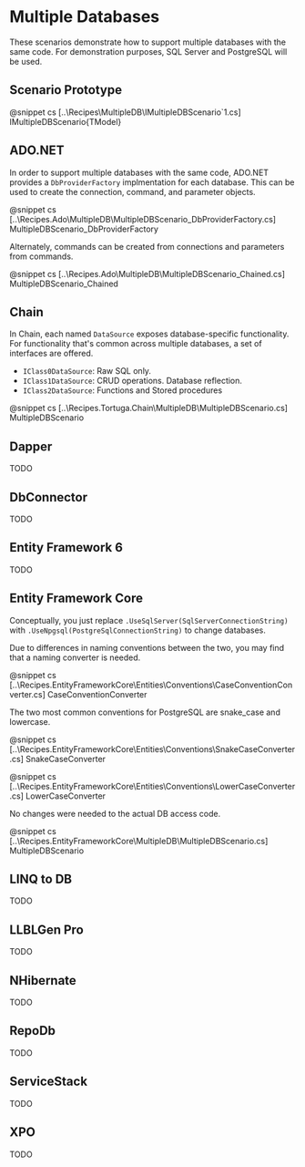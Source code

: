 ﻿# Multiple Databases

These scenarios demonstrate how to support multiple databases with the same code. For demonstration purposes, SQL Server and PostgreSQL will be used.

## Scenario Prototype

@snippet cs [..\Recipes\MultipleDB\IMultipleDBScenario`1.cs] IMultipleDBScenario{TModel}

## ADO.NET

In order to support multiple databases with the same code, ADO.NET provides a `DbProviderFactory` implmentation for each database. This can be used to create the connection, command, and parameter objects.

@snippet cs [..\Recipes.Ado\MultipleDB\MultipleDBScenario_DbProviderFactory.cs] MultipleDBScenario_DbProviderFactory

Alternately, commands can be created from connections and parameters from commands.

@snippet cs [..\Recipes.Ado\MultipleDB\MultipleDBScenario_Chained.cs] MultipleDBScenario_Chained

## Chain

In Chain, each named `DataSource` exposes database-specific functionality. For functionality that's common across multiple databases, a set of interfaces are offered.

* `IClass0DataSource`: Raw SQL only. 
* `IClass1DataSource`: CRUD operations. Database reflection.
* `IClass2DataSource`: Functions and Stored procedures

@snippet cs [..\Recipes.Tortuga.Chain\MultipleDB\MultipleDBScenario.cs] MultipleDBScenario

## Dapper

TODO

## DbConnector

TODO

## Entity Framework 6

TODO

## Entity Framework Core

Conceptually, you just replace `.UseSqlServer(SqlServerConnectionString)` with `.UseNpgsql(PostgreSqlConnectionString)` to change databases.

Due to differences in naming conventions between the two, you may find that a naming converter is needed. 

@snippet cs [..\Recipes.EntityFrameworkCore\Entities\Conventions\CaseConventionConverter.cs] CaseConventionConverter

The two most common conventions for PostgreSQL are snake_case and lowercase.

@snippet cs [..\Recipes.EntityFrameworkCore\Entities\Conventions\SnakeCaseConverter.cs] SnakeCaseConverter

@snippet cs [..\Recipes.EntityFrameworkCore\Entities\Conventions\LowerCaseConverter.cs] LowerCaseConverter

No changes were needed to the actual DB access code.

@snippet cs [..\Recipes.EntityFrameworkCore\MultipleDB\MultipleDBScenario.cs] MultipleDBScenario


## LINQ to DB

TODO

## LLBLGen Pro 

TODO

## NHibernate

TODO

## RepoDb

TODO

## ServiceStack

TODO

## XPO

TODO

